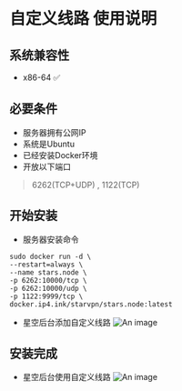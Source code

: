 # 自定义线路 使用说明

##  系统兼容性
- x86-64 ✅

## 必要条件
- 服务器拥有公网IP
- 系统是Ubuntu
- 已经安装Docker环境
- 开放以下端口
> 6262(TCP+UDP) , 1122(TCP)

## 开始安装
- 服务器安装命令

```shell
sudo docker run -d \
--restart=always \
--name stars.node \
-p 6262:10000/tcp \
-p 6262:10000/udp \
-p 1122:9999/tcp \
docker.ip4.ink/starvpn/stars.node:latest
```
- 星空后台添加自定义线路
![An image](https://skynet-beijing.oss-cn-beijing.aliyuncs.com/stars/document/images/customNode/01.png)
## 安装完成
- 星空后台使用自定义线路
![An image](https://skynet-beijing.oss-cn-beijing.aliyuncs.com/stars/document/images/customNode/02.png)